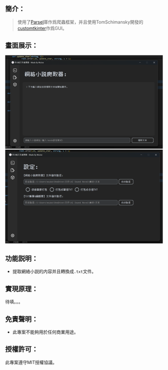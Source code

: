 ## 簡介：
> 使用了[Parsel](https://pypi.org/project/parsel/)庫作爲爬蟲框架，并且使用TomSchimansky開發的[customtkinter](https://github.com/TomSchimansky/CustomTkinter)作爲GUI。
## 畫面展示：
![.](https://github.com/WuJoe826/novel_web_crawler/blob/main/image/%E8%9E%A2%E5%B9%95%E6%93%B7%E5%8F%96%E7%95%AB%E9%9D%A2%202025-04-08%20065732.png)
![.](https://github.com/WuJoe826/novel_web_crawler/blob/main/image/%E8%9E%A2%E5%B9%95%E6%93%B7%E5%8F%96%E7%95%AB%E9%9D%A2%202025-04-08%20065740.png)
## 功能説明：
- 提取網絡小説的内容并且轉換成`.txt`文件。
## 實現原理：
待填。。。
## 免責聲明：
- 此專案不能夠用於任何商業用途。
## 授權許可：
此專案遵守MIT授權協議。
